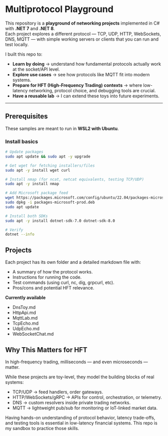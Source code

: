 #  Multiprotocol Playground

This repository is a **playground of networking projects** implemented in C# with **.NET 7** and **.NET 8**.  
Each project explores a different protocol — TCP, UDP, HTTP, WebSockets, DNS, MQTT — with simple working servers or clients that you can run and test locally.  

I built this repo to:  
- **Learn by doing** → understand how fundamental protocols actually work at the socket/API level.  
- **Explore use cases** → see how protocols like MQTT fit into modern systems.  
- **Prepare for HFT (High-Frequency Trading) contexts** → where low-latency networking, protocol choice, and debugging tools are crucial.  
- **Have a reusable lab** → I can extend these toys into future experiments.  

---

##  Prerequisites

These samples are meant to run in **WSL2 with Ubuntu**.  

### Install basics
```bash
# Update packages
sudo apt update && sudo apt -y upgrade

# Get wget for fetching installers/files
sudo apt -y install wget curl

# Install nmap (for ncat, netcat equivalents, testing TCP/UDP)
sudo apt -y install nmap

# Add Microsoft package feed
wget https://packages.microsoft.com/config/ubuntu/22.04/packages-microsoft-prod.deb -O packages-microsoft-prod.deb
sudo dpkg -i packages-microsoft-prod.deb
sudo apt update

# Install both SDKs
sudo apt -y install dotnet-sdk-7.0 dotnet-sdk-8.0

# Verify
dotnet --info
```

## Projects

Each project has its own folder and a detailed markdown file with:
- A summary of how the protocol works.
- Instructions for running the code.
- Test commands (using curl, nc, dig, grpcurl, etc).
- Pros/cons and potential HFT relevance.

**Currently available**
- DnsToy.md
- HttpApi.md
- MqttLab.md
- TcpEcho.md
- UdpEcho.md
- WebSocketChat.md

## Why This Matters for HFT

In high-frequency trading, milliseconds — and even microseconds — matter.

While these projects are toy-level, they model the building blocks of real systems:

- TCP/UDP → feed handlers, order gateways.
- HTTP/WebSockets/gRPC → APIs for control, orchestration, or telemetry.
- DNS → custom resolvers inside private trading networks.
- MQTT → lightweight pub/sub for monitoring or IoT-linked market data.

Having hands-on understanding of protocol behavior, latency trade-offs, and testing tools is essential in low-latency financial systems. This repo is my sandbox to practice those skills.
